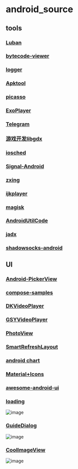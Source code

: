 
# android_source
## tools
### [Luban](https://github.com/Curzibn/Luban)

### [bytecode-viewer](https://github.com/Konloch/bytecode-viewer)

### [logger](https://github.com/orhanobut/logger)

### [Apktool](https://github.com/iBotPeaches/Apktool)

### [picasso](https://github.com/square/picasso)

### [ExoPlayer](https://github.com/google/ExoPlayer)

### [Telegram](https://github.com/DrKLO/Telegram)

### [游戏开发libgdx](https://github.com/libgdx/libgdx)

### [iosched](https://github.com/google/iosched)

### [Signal-Android](https://github.com/signalapp/Signal-Android)

### [zxing](https://github.com/zxing/zxing)

### [ijkplayer](https://github.com/bilibili/ijkplayer)

### [magisk](https://github.com/topjohnwu/Magisk)

### [AndroidUtilCode](https://github.com/Blankj/AndroidUtilCode)

### [jadx](https://github.com/skylot/jadx)

### [shadowsocks-android](https://github.com/shadowsocks/shadowsocks-android)

## UI
### [Android-PickerView](https://github.com/Bigkoo/Android-PickerView)

### [compose-samples](https://github.com/android/compose-samples)

### [DKVideoPlayer](https://github.com/Doikki/DKVideoPlayer)

### [GSYVideoPlayer](https://github.com/CarGuo/GSYVideoPlayer)

### [PhotoView](https://github.com/Baseflow/PhotoView)

### [SmartRefreshLayout](https://github.com/scwang90/SmartRefreshLayout)

### [android chart](https://github.com/PhilJay/MPAndroidChart)

### [Material+Icons](https://fonts.google.com/icons?icon.set=Material+Icons)

### [awesome-android-ui](https://github.com/wasabeef/awesome-android-ui)

### [loading](https://github.com/open-android/Loading)
![image](https://user-images.githubusercontent.com/8198081/212459687-7e08c7ab-9243-486f-b0b1-4b7c4a233822.png)

### [GuideDialog](https://github.com/open-android/GuideDialog)
![image](https://user-images.githubusercontent.com/8198081/212459783-b5d47030-36e4-4f9f-be5f-d0735eabf33c.png)

### [CoolImageView](https://github.com/open-android/CoolImageView)
![image](https://user-images.githubusercontent.com/8198081/212459842-f1143036-6e6b-4f4f-9949-033db02a67a4.png)
